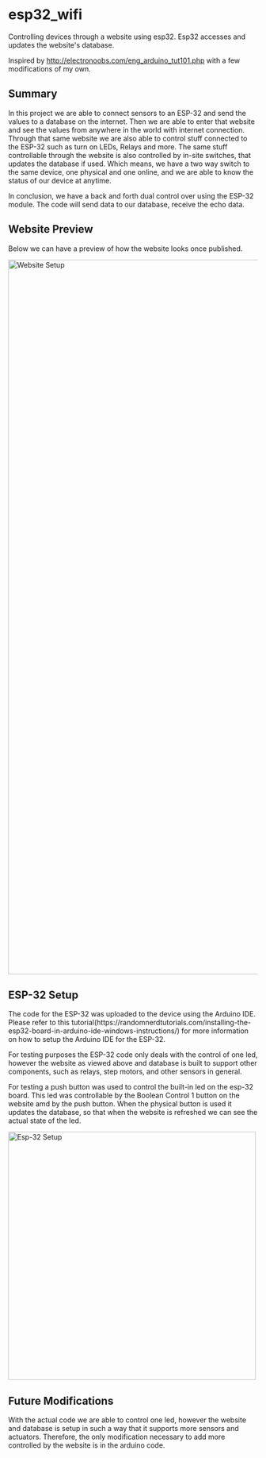 # esp32_wifi
Controlling devices through a website using esp32. Esp32 accesses and updates the website's database.

Inspired by http://electronoobs.com/eng_arduino_tut101.php with a few modifications of my own.

<h2>Summary</h2>

In this project we are able to connect sensors to an ESP-32 and send the values to a database on the internet. Then we are able to enter that website and see the values from anywhere in the world with internet connection. Through that same website we are also able to control stuff connected to the ESP-32 such as turn on LEDs, Relays and more. The same stuff controllable through the website is also controlled by in-site switches, that updates the database if used. Which means, we have a two way switch to the same device, one physical and one online, and we are able to know the status of our device at anytime. 

In conclusion, we have a back and forth dual control over using the ESP-32 module. The code will send data to our database, receive the echo data.

<h2>Website Preview</h2>
<p>Below we can have a preview of how the website looks once published.</p>
<img width="1440" alt="Website Setup" src="https://user-images.githubusercontent.com/53828752/147973954-13736fb7-eee9-43ab-9c5e-527f9c36583b.png">

<h2>ESP-32 Setup</h2>
<p>The code for the ESP-32 was uploaded to the device using the Arduino IDE. Please refer to this tutorial(https://randomnerdtutorials.com/installing-the-esp32-board-in-arduino-ide-windows-instructions/) for more information on how to setup the Arduino IDE for the ESP-32.</p>

<p>For testing purposes the ESP-32 code only deals with the control of one led, however the website as viewed above and database is built to support other components, such as relays, step motors, and other sensors in general.</p>

<p>For testing a push button was used to control the built-in led on the esp-32 board. This led was controllable by the Boolean Control 1 button on the website amd by the push button. When the physical button is used it updates the database, so that when the website is refreshed we can see the actual state of the led. </p>

<img align="middle" width="500" alt="Esp-32 Setup" src="https://user-images.githubusercontent.com/53828752/147980441-cd97195e-d03a-460e-b9a9-925cd33975ef.png" >


<h2>Future Modifications</h2>
With the actual code we are able to control one led, however the website and database is setup in such a way that it supports more sensors and actuators. Therefore, the only modification necessary to add more controlled by the website is in the arduino code. 
